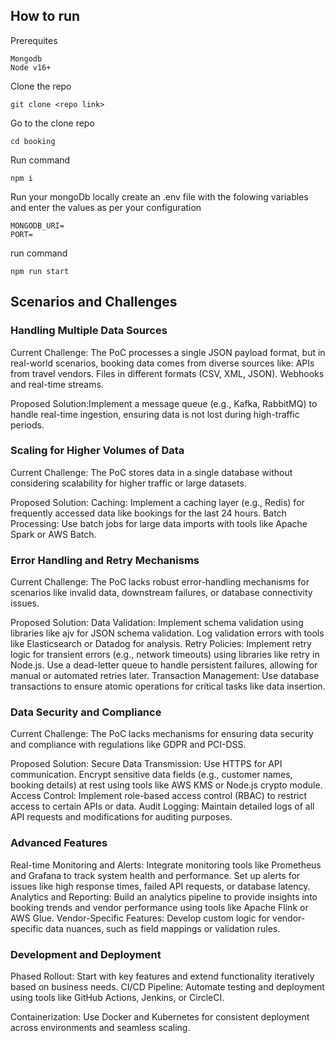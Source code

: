 ## How to run
Prerequites

``` 
Mongodb
Node v16+ 
```
Clone the repo
```
git clone <repo link>
```
Go to the clone repo

```
cd booking
```
Run command

```
npm i
```
Run your mongoDb locally
create an .env file with the folowing variables and enter the values as per your configuration
```
MONGODB_URI=
PORT=
```
run command 
```
npm run start
```
## Scenarios and Challenges

### Handling Multiple Data Sources
Current Challenge:
The PoC processes a single JSON payload format, but in real-world scenarios, booking data comes from diverse sources like: APIs from travel vendors.
Files in different formats (CSV, XML, JSON).
Webhooks and real-time streams.

Proposed Solution:Implement a message queue (e.g., Kafka, RabbitMQ) to handle real-time ingestion, ensuring data is not lost during high-traffic periods.

### Scaling for Higher Volumes of Data
Current Challenge:
The PoC stores data in a single database without considering scalability for higher traffic or large datasets.

Proposed Solution:
Caching:
Implement a caching layer (e.g., Redis) for frequently accessed data like bookings for the last 24 hours.
Batch Processing:
Use batch jobs for large data imports with tools like Apache Spark or AWS Batch.

### Error Handling and Retry Mechanisms
Current Challenge:
The PoC lacks robust error-handling mechanisms for scenarios like invalid data, downstream failures, or database connectivity issues.

Proposed Solution:
Data Validation:
Implement schema validation using libraries like ajv for JSON schema validation.
Log validation errors with tools like Elasticsearch or Datadog for analysis.
Retry Policies:
Implement retry logic for transient errors (e.g., network timeouts) using libraries like retry in Node.js.
Use a dead-letter queue to handle persistent failures, allowing for manual or automated retries later.
Transaction Management:
Use database transactions to ensure atomic operations for critical tasks like data insertion.

### Data Security and Compliance
Current Challenge:
The PoC lacks mechanisms for ensuring data security and compliance with regulations like GDPR and PCI-DSS.

Proposed Solution:
Secure Data Transmission:
Use HTTPS for API communication.
Encrypt sensitive data fields (e.g., customer names, booking details) at rest using tools like AWS KMS or Node.js crypto module.
Access Control:
Implement role-based access control (RBAC) to restrict access to certain APIs or data.
Audit Logging:
Maintain detailed logs of all API requests and modifications for auditing purposes.

### Advanced Features
Real-time Monitoring and Alerts:
Integrate monitoring tools like Prometheus and Grafana to track system health and performance.
Set up alerts for issues like high response times, failed API requests, or database latency.
Analytics and Reporting:
Build an analytics pipeline to provide insights into booking trends and vendor performance using tools like Apache Flink or AWS Glue.
Vendor-Specific Features:
Develop custom logic for vendor-specific data nuances, such as field mappings or validation rules.

### Development and Deployment
Phased Rollout:
Start with key features and extend functionality iteratively based on business needs.
CI/CD Pipeline:
Automate testing and deployment using tools like GitHub Actions, Jenkins, or CircleCI.

Containerization:
Use Docker and Kubernetes for consistent deployment across environments and seamless scaling.
